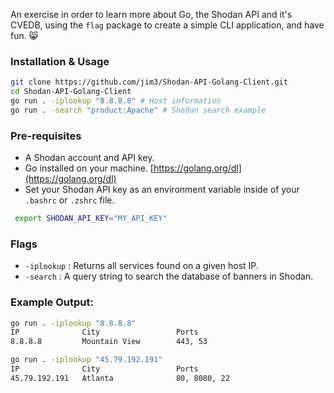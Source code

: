 An exercise in order to learn more about Go, the Shodan API and it's CVEDB, using the `flag` package to create a simple CLI application, and have fun. 😸

### Installation & Usage
```bash
git clone https://github.com/jim3/Shodan-API-Golang-Client.git
cd Shodan-API-Golang-Client
go run . -iplookup "8.8.8.8" # Host information
go run . -search "product:Apache" # Shodan search example
```

### Pre-requisites
- A Shodan account and API key.
- Go installed on your machine. [https://golang.org/dl](https://golang.org/dl)
- Set your Shodan API key as an environment variable inside of your `.bashrc` or `.zshrc` file.

```bash
 export SHODAN_API_KEY="MY_API_KEY"
```

### Flags
- `-iplookup` : Returns all services found on a given host IP.
- `-search` : A query string to search the database of banners in Shodan.

### Example Output:
```bash
go run . -iplookup "8.8.8.8"
IP              City                 Ports
8.8.8.8         Mountain View        443, 53

go run . -iplookup "45.79.192.191"
IP              City                 Ports
45.79.192.191   Atlanta              80, 8080, 22
```
